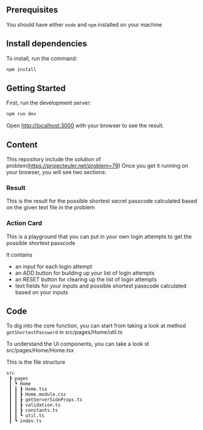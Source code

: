 ## Prerequisites

You should have either `node` and `npm` installed on your machine

## Install dependencies

To install, run the command:

```bash
npm install
```

## Getting Started

First, run the development server:

```bash
npm run dev
```

Open [http://localhost:3000](http://localhost:3000) with your browser to see the result.

## Content

This repository include the solution of problem(https://projecteuler.net/problem=79) 
Once you get it running on your browser, you will see two sections:

### Result

This is the result for the possible shortest secret passcode calculated based on the given text file in the problem

### Action Card

This is a playground that you can put in your own login attempts to get the possible shortest passcode

It contains

- an input for each login attempt
- an ADD button for building up your list of login attempts
- an RESET button for clearing up the list of login attempts
- text fields for your inputs and possible shortest passcode calculated based on your inputs

## Code

To dig into the core function, you can start from taking a look at method `getShortestPassword` in src/pages/Home/util.ts

To understand the UI components, you can take a look st src/pages/Home/Home.tsx

This is the file structure

```
src
 ┣ pages
 ┃ ┗ Home
 ┃ ┃ ┣ Home.tsx
 ┃ ┃ ┣ Home.module.css
 ┃ ┃ ┣ getServerSideProps.ts
 ┃ ┃ ┣ validation.ts
 ┃ ┃ ┣ constants.ts
 ┃ ┃ ┗ util.ts
 ┃ ┗ index.ts
```